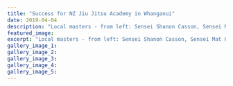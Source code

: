 ```yaml
---
title: "Success for NZ Jiu Jitsu Academy in Whanganui"
date: 2019-04-04
description: "Local masters - from left: Sensei Shanon Casson, Sensei Mat Hanna (current comp winner) & Sensei Damian Takarangi..."
featured_image: 
excerpt: "Local masters - from left: Sensei Shanon Casson, Sensei Mat Hanna (current competition winner), and Sensei Damian Takarangi."
gallery_image_1: 
gallery_image_2: 
gallery_image_3: 
gallery_image_4: 
gallery_image_5: 
---
```

